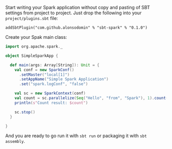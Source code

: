 Start writing your Spark application without copy and pasting of SBT settings from project to project. Just drop
 the following into your `project/plugins.sbt` file:

```
addSbtPlugin("com.github.alonsodomin" % "sbt-spark" % "0.1.0")
```

Create your Spak main class:

```scala
import org.apache.spark._

object SimpleSparkApp {

  def main(args: Array[String]): Unit = {
    val conf = new SparkConf()
      .setMaster("local[1]")
      .setAppName("Simple Spark Application")
      .set("spark.logConf", "false")

    val sc = new SparkContext(conf)
    val count = sc.parallelize(Seq("Hello", "from", "Spark"), 1).count()
    println(s"Count result: $count")

    sc.stop()
  }

}
```

And you are ready to go run it with `sbt run` or packaging it with `sbt assembly`.
